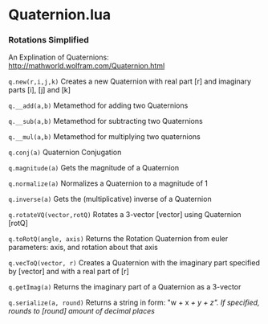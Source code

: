 # Quaternion.lua

### Rotations Simplified

An Explination of Quaternions: http://mathworld.wolfram.com/Quaternion.html

`q.new(r,i,j,k)` Creates a new Quaternion with real part [r] and imaginary parts [i], [j] and [k]

`q.__add(a,b)` Metamethod for adding two Quaternions

`q.__sub(a,b)` Metamethod for subtracting two Quaternions

`q.__mul(a,b)` Metamethod for multiplying two quaternions

`q.conj(a)` Quaternion Conjugation

`q.magnitude(a)` Gets the magnitude of a Quaternion

`q.normalize(a)` Normalizes a Quaternion to a magnitude of 1

`q.inverse(a)` Gets the (multiplicative) inverse of a Quaternion

`q.rotateVQ(vector,rotQ)` Rotates a 3-vector [vector] using Quaternion [rotQ]

`q.toRotQ(angle, axis)` Returns the Rotation Quaternion from euler parameters: axis, and rotation about that axis

`q.vecToQ(vector, r)` Creates a Quaternion with the imaginary part specified by [vector] and with a real part of [r]

`q.getImag(a)` Returns the imaginary part of a Quaternion as a 3-vector

`q.serialize(a, round)` Returns a string in form: "w + x<i> + y<j> + z<k>". If specified, rounds to [round] amount of decimal places

